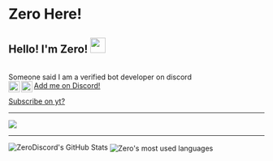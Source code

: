 # Zero Here!
## Hello! I'm Zero! <img src="https://raw.githubusercontent.com/MartinHeinz/MartinHeinz/master/wave.gif" width="30px">

<br> Someone said I am a verified bot developer on discord <br/>
<img align="left" alt="ZeroSync | YouTube" width="22px" src="https://cdn.jsdelivr.net/npm/simple-icons@v3/icons/youtube.svg" />
[Add me on Discord!<img align="left" alt="0_0#6666 | Discord" width="22px" src="https://cdn.jsdelivr.net/npm/simple-icons@3.4.0/icons/discord.svg" />](https://dsc.bio/Zero)

[Subscribe on yt?](https://www.youtube.com/channel/UCF9E-xef9jL9QgziZRDHKKQ)


---

![](https://komarev.com/ghpvc/?username=ZeroDiscord&color=red)

---

![ZeroDiscord's GitHub Stats](https://github-readme-stats.vercel.app/api?username=ZeroDiscord&show_icons=true&theme=gruvbox)
<img align="center" alt="Zero's most used languages" src="https://github-readme-stats.vercel.app/api/top-langs/?username=ZeroDiscord&langs_count=8&layout=compact" />


